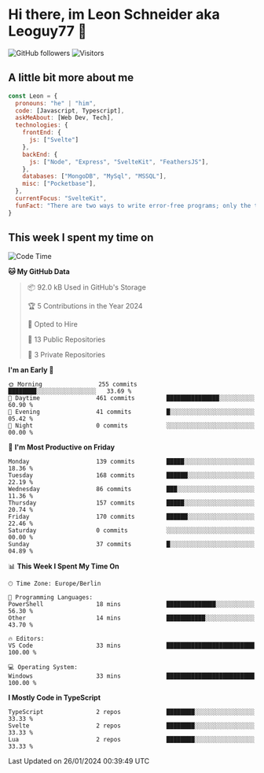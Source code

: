 # Hi there, im Leon Schneider aka Leoguy77 👋

![GitHub followers](https://img.shields.io/github/followers/leoguy77.svg?style=social&label=Followers) ![Visitors](https://visitor-badge.glitch.me/badge?page_id=leoguy77.leoguy77)

## A little bit more about me

```javascript
const Leon = {
  pronouns: "he" | "him",
  code: [Javascript, Typescript],
  askMeAbout: [Web Dev, Tech],
  technologies: {
    frontEnd: {
      js: ["Svelte"]
    },
    backEnd: {
      js: ["Node", "Express", "SvelteKit", "FeathersJS"],
    },
    databases: ["MongoDB", "MySql", "MSSQL"],
    misc: ["Pocketbase"],
  },
  currentFocus: "SvelteKit",
  funFact: "There are two ways to write error-free programs; only the third one works"
}
```

## This week I spent my time on

<!--START_SECTION:waka-->
![Code Time](http://img.shields.io/badge/Code%20Time-133%20hrs%2021%20mins-blue)

**🐱 My GitHub Data** 

> 📦 92.0 kB Used in GitHub's Storage 
 > 
> 🏆 5 Contributions in the Year 2024
 > 
> 💼 Opted to Hire
 > 
> 📜 13 Public Repositories 
 > 
> 🔑 3 Private Repositories 
 > 
**I'm an Early 🐤** 

```text
🌞 Morning                255 commits         ████████░░░░░░░░░░░░░░░░░   33.69 % 
🌆 Daytime                461 commits         ███████████████░░░░░░░░░░   60.90 % 
🌃 Evening                41 commits          █░░░░░░░░░░░░░░░░░░░░░░░░   05.42 % 
🌙 Night                  0 commits           ░░░░░░░░░░░░░░░░░░░░░░░░░   00.00 % 
```
📅 **I'm Most Productive on Friday** 

```text
Monday                   139 commits         █████░░░░░░░░░░░░░░░░░░░░   18.36 % 
Tuesday                  168 commits         ██████░░░░░░░░░░░░░░░░░░░   22.19 % 
Wednesday                86 commits          ███░░░░░░░░░░░░░░░░░░░░░░   11.36 % 
Thursday                 157 commits         █████░░░░░░░░░░░░░░░░░░░░   20.74 % 
Friday                   170 commits         ██████░░░░░░░░░░░░░░░░░░░   22.46 % 
Saturday                 0 commits           ░░░░░░░░░░░░░░░░░░░░░░░░░   00.00 % 
Sunday                   37 commits          █░░░░░░░░░░░░░░░░░░░░░░░░   04.89 % 
```


📊 **This Week I Spent My Time On** 

```text
🕑︎ Time Zone: Europe/Berlin

💬 Programming Languages: 
PowerShell               18 mins             ██████████████░░░░░░░░░░░   56.30 % 
Other                    14 mins             ███████████░░░░░░░░░░░░░░   43.70 % 

🔥 Editors: 
VS Code                  33 mins             █████████████████████████   100.00 % 

💻 Operating System: 
Windows                  33 mins             █████████████████████████   100.00 % 
```

**I Mostly Code in TypeScript** 

```text
TypeScript               2 repos             ████████░░░░░░░░░░░░░░░░░   33.33 % 
Svelte                   2 repos             ████████░░░░░░░░░░░░░░░░░   33.33 % 
Lua                      2 repos             ████████░░░░░░░░░░░░░░░░░   33.33 % 
```




 Last Updated on 26/01/2024 00:39:49 UTC
<!--END_SECTION:waka-->

